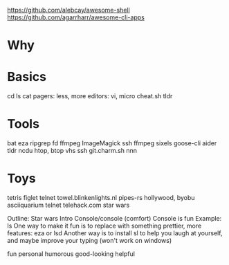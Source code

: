 https://github.com/alebcay/awesome-shell
https://github.com/agarrharr/awesome-cli-apps

# Why

# Basics

cd
ls
cat
pagers: less, more
editors: vi, micro
cheat.sh
tldr

# Tools
bat
eza
ripgrep
fd
ffmpeg
ImageMagick
ssh
ffmpeg
sixels
goose-cli
aider
tldr
ncdu
htop, btop
vhs
ssh git.charm.sh
nnn

# Toys

tetris
figlet
telnet towel.blinkenlights.nl
pipes-rs
hollywood, byobu
asciiquarium
telnet telehack.com
star wars

Outline:
Star wars
Intro
Console/console (comfort)
Console is fun
Example: ls
One way to make it fun is to replace with something prettier, more features: eza or lsd
Another way is to install sl to help you laugh at yourself, and maybe improve your typing (won't work on windows)

fun
personal
humorous
good-looking
helpful




 
